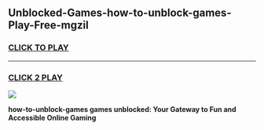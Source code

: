 
## Unblocked-Games-how-to-unblock-games-Play-Free-mgzil
<h3>
<a href="https://premium76.site?title=how-to-unblock-games&ref=09A">CLICK TO PLAY</a></h3>
<hr>

<h3>
<a href="https://premium76.site?title=how-to-unblock-games&ref=09A">CLICK 2 PLAY</a>
  
</h3>

<a href="https://premium76.site?title=how-to-unblock-games&ref=09A"><img src="https://clearcache.store/games.png"></a>


**how-to-unblock-games games unblocked: Your Gateway to Fun and Accessible Online Gaming**
